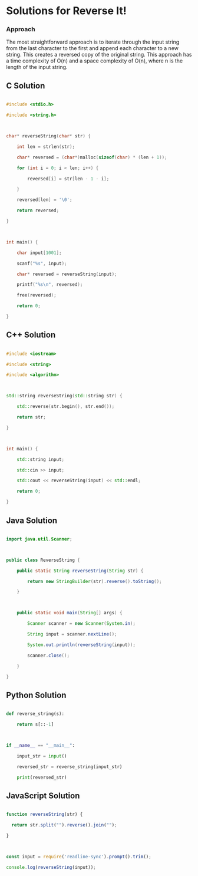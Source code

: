 # Solutions for Reverse It!

### Approach
The most straightforward approach is to iterate through the input string from the last character to the first and append each character to a new string. This creates a reversed copy of the original string.  This approach has a time complexity of O(n) and a space complexity of O(n), where n is the length of the input string.

## C Solution
```c
#include <stdio.h>
#include <string.h>

char* reverseString(char* str) {
    int len = strlen(str);
    char* reversed = (char*)malloc(sizeof(char) * (len + 1));
    for (int i = 0; i < len; i++) {
        reversed[i] = str[len - 1 - i];
    }
    reversed[len] = '\0';
    return reversed;
}

int main() {
    char input[1001];
    scanf("%s", input);
    char* reversed = reverseString(input);
    printf("%s\n", reversed);
    free(reversed);
    return 0;
}
```

## C++ Solution
```cpp
#include <iostream>
#include <string>
#include <algorithm>

std::string reverseString(std::string str) {
    std::reverse(str.begin(), str.end());
    return str;
}

int main() {
    std::string input;
    std::cin >> input;
    std::cout << reverseString(input) << std::endl;
    return 0;
}
```

## Java Solution
```java
import java.util.Scanner;

public class ReverseString {
    public static String reverseString(String str) {
        return new StringBuilder(str).reverse().toString();
    }

    public static void main(String[] args) {
        Scanner scanner = new Scanner(System.in);
        String input = scanner.nextLine();
        System.out.println(reverseString(input));
        scanner.close();
    }
}
```

## Python Solution
```python
def reverse_string(s):
    return s[::-1]

if __name__ == "__main__":
    input_str = input()
    reversed_str = reverse_string(input_str)
    print(reversed_str)
```

## JavaScript Solution
```javascript
function reverseString(str) {
  return str.split("").reverse().join("");
}

const input = require('readline-sync').prompt().trim();
console.log(reverseString(input));
```